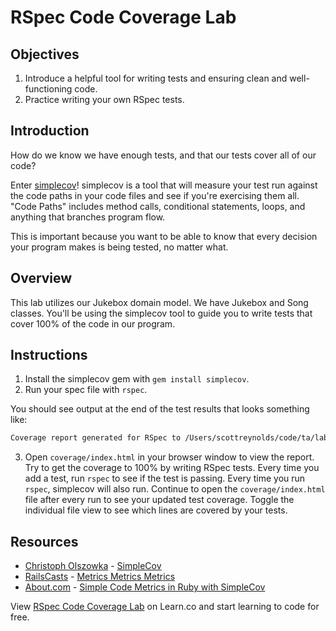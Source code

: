 # RSpec Code Coverage Lab

## Objectives

1. Introduce a helpful tool for writing tests and ensuring clean and well-functioning code. 
2. Practice writing your own RSpec tests. 

## Introduction

How do we know we have enough tests, and that our tests cover all of our code?

Enter [simplecov](https://github.com/colszowka/simplecov)! simplecov is a tool that will measure your test run against the code paths in your code files and see if you're exercising them all. "Code Paths" includes method calls, conditional statements, loops, and anything that branches program flow.

This is important because you want to be able to know that every decision your program makes is being tested, no matter what.

## Overview

This lab utilizes our Jukebox domain model. We have Jukebox and Song classes. You'll be using the simplecov tool to guide you to write tests that cover 100% of the code in our program.

## Instructions

1. Install the simplecov gem with `gem install simplecov`.
2. Run your spec file with `rspec`.

You should see output at the end of the test results that looks something like:

```bash
Coverage report generated for RSpec to /Users/scottreynolds/code/ta/labs/simplecov/coverage. 14 / 33 LOC (42.42%) covered.
```

3. Open `coverage/index.html` in your browser window to view the report. Try to get the coverage to 100% by writing RSpec tests. Every time you add a test, run `rspec` to see if the test is passing. Every time you run `rspec`, simplecov will also run. Continue to open the `coverage/index.html` file after every run to see your updated test coverage. Toggle the individual file view to see which lines are covered by your tests. 

## Resources
* [Christoph Olszowka](https://github.com/colszowka/) - [SimpleCov](https://github.com/colszowka/simplecov)
* [RailsCasts](http://railscasts.com/) - [Metrics Metrics Metrics](http://railscasts.com/episodes/252-metrics-metrics-metrics)
* [About.com](http://ruby.about.com/) - [Simple Code Metrics in Ruby with SimpleCov](http://ruby.about.com/od/simplecov/ss/Simple-Code-Metrics-In-Ruby-With-Simplecov.htm)

<p data-visibility='hidden'>View <a href='https://learn.co/lessons/code-coverage' title='RSpec Code Coverage Lab'>RSpec Code Coverage Lab</a> on Learn.co and start learning to code for free.</p>

